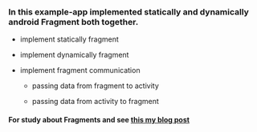 ### In this example-app implemented statically and dynamically android Fragment both together.
- implement statically fragment

- implement dynamically fragment

- implement fragment communication 

  - passing data from fragment to activity

  - passing data from activity to fragment

#### For study about Fragments and see [this my blog post ](https://smkazemi.github.io/2020/03/14/Dynamically-And-Statically-Fragment-in-Android.html)

